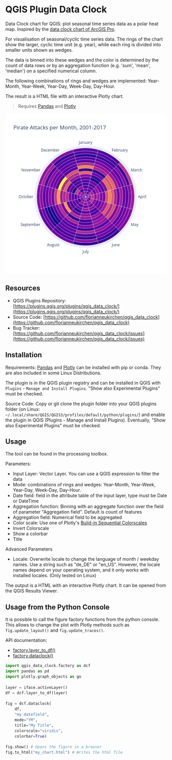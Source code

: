 # QGIS Plugin Data Clock

Data Clock chart for QGIS: plot seasonal time series data as a polar heat map. Inspired by the [data clock chart of ArcGIS Pro](https://pro.arcgis.com/en/pro-app/latest/help/analysis/geoprocessing/charts/data-clock.htm).

For visualisation of seasonal/cyclic time series data. The rings of the chart show the larger, cyclic time unit 
(e.g. year), while each ring is divided into smaller units shown as wedges.

The data is binned into these wedges and the color is determined by the count of data rows or by an aggregation function 
(e.g. 'sum', 'mean', 'median') on a specified numerical column.

The following combinations of rings and wedges are implemented:
Year-Month, Year-Week, Year-Day, Week-Day, Day-Hour.

The result is a HTML file with an interactive Plotly chart.

> Requires [Pandas](https://pandas.pydata.org/) and [Plotly](https://plotly.com/python/)

![Data clock example](doc/pirates.png)


## Resources 
- QGIS Plugins Repository: [https://plugins.qgis.org/plugins/qgis_data_clock/](https://plugins.qgis.org/plugins/qgis_data_clock/)
- Source Code: [https://github.com/florianneukirchen/qgis_data_clock](https://github.com/florianneukirchen/qgis_data_clock)
- Bug Tracker: [https://github.com/florianneukirchen/qgis_data_clock/issues](https://github.com/florianneukirchen/qgis_data_clock/issues)

## Installation
Requirements: [Pandas](https://pandas.pydata.org/) and [Plotly](https://plotly.com/python/) can be installed with pip or conda. They are also included in some Linux Distributions.

The plugin is in the QGIS plugin registry and can be installed in QGIS with `Plugins` - `Manage and Install Plugins`.  "Show also Experimental Plugins" must be checked.

Source Code: Copy or git clone the plugin folder into your QGIS plugins folder (on Linux: `~/.local/share/QGIS/QGIS3/profiles/default/python/plugins/`) and enable the plugin in QGIS (Plugins - Manage and Install Plugins). Eventually, "Show also Experimental Plugins" must be checked.

## Usage

The tool can be found in the processing toolbox.

Parameters:
- Input Layer: Vector Layer. You can use a QGIS expression to filter the data
- Mode: combinations of rings and wedges: Year-Month, Year-Week, Year-Day, Week-Day, Day-Hour.
- Date field: field in the attribute table of the input layer, type must be Date or DateTime 
- Aggregation function: Binning with an aggregate function over the field of parameter "Aggregation field". Default is count of features
- Aggregation field: Numerical field to be aggregated
- Color scale: Use one of Plotly's [Build-in Sequential Colorscales](https://plotly.com/python/builtin-colorscales/#builtin-sequential-color-scales)
- Invert Colorscale
- Show a colorbar
- Title

Advanced Parameters
- Locale: Overwrite locale to change the language of month / weekday names. Use a string such as "de_DE" or "en_US". However, the locale names depend on your operating system, and it only works with installed locales. (Only tested on Linux)

The output is a HTML with an interactive Plotly chart. It can be opened from the QGIS Results Viewer.

## Usage from the Python Console

It is possible to call the figure factory functions from the python console. This allows to change the plot with Plotly methods such as `fig.update_layout()` and `fig.update_traces()`.

API documentation:
- [factory.layer_to_df()](doc/factory/todataframe.md) 
- [factory.dataclock()](doc/factory/dataclockfactory.md) 

```python
import qgis_data_clock.factory as dcf
import pandas as pd
import plotly.graph_objects as go

layer = iface.activeLayer()
df = dcf.layer_to_df(layer)

fig = dcf.dataclock(
    df, 
    "my datefield", 
    mode="YM", 
    title="My Title", 
    colorscale="viridis", 
    colorbar=True)

fig.show() # Opens the figure in a browser
fig.to_html("my_chart.html") # Writes the html file 
```

